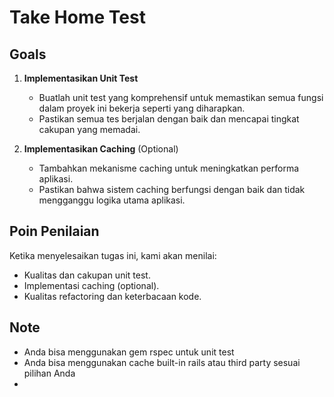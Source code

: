 # Take Home Test

## Goals

1. **Implementasikan Unit Test**
   - Buatlah unit test yang komprehensif untuk memastikan semua fungsi dalam proyek ini bekerja seperti yang diharapkan.
   - Pastikan semua tes berjalan dengan baik dan mencapai tingkat cakupan yang memadai.

2. **Implementasikan Caching** (Optional)
   - Tambahkan mekanisme caching untuk meningkatkan performa aplikasi.
   - Pastikan bahwa sistem caching berfungsi dengan baik dan tidak mengganggu logika utama aplikasi.

## Poin Penilaian

Ketika menyelesaikan tugas ini, kami akan menilai:

- Kualitas dan cakupan unit test.
- Implementasi caching (optional).
- Kualitas refactoring dan keterbacaan kode.

## Note
- Anda bisa menggunakan gem rspec untuk unit test
- Anda bisa menggunakan cache built-in rails atau third party sesuai pilihan Anda
-
